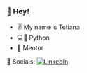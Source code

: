 ### 👋 Hey!

<!--
**TetianaKukhelna/TetianaKukhelna** is a ✨ _special_ ✨ repository because its `README.md` (this file) appears on your GitHub profile.

Here are some ideas to get you started:
- ✌️ My name is Tetiana
- 💻🐍 Python
- 🎤 Mentor
-->
- ✌️ My name is Tetiana
- 💻🐍 Python
- 🎤 Mentor
  
📎 Socials:
[![LinkedIn](https://fontawesome.com/icons/linkedin?style=brands)](https://www.linkedin.com/in/tetiana-kukhelna/)
